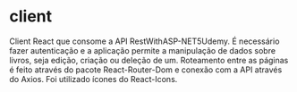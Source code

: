 # client
Client React que consome a API RestWithASP-NET5Udemy. É necessário fazer autenticação e a aplicação permite a manipulação de dados sobre livros, seja edição, criação ou deleção de um.
Roteamento entre as páginas é feito através do pacote React-Router-Dom e conexão com a API através do Axios. Foi utilizado ícones do React-Icons.
